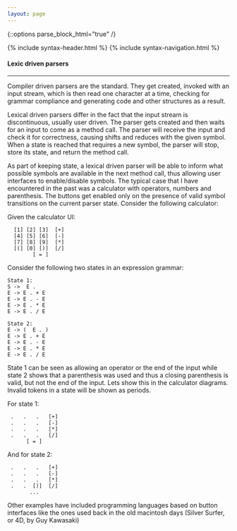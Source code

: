 ```yaml
---
layout: page
---
```


{::options parse_block_html="true" /}
<div class="syntax">
{% include syntax-header.html %}
{% include syntax-navigation.html %}

<div class="syntax-matter">

#### Lexic driven parsers

---

Compiler driven parsers are the standard. They get created, invoked with an input stream, which is then read one character at a time, checking for grammar compliance and generating code and other structures as a result.

Lexical driven parsers differ in the fact that the input stream is discontinuous, usually user driven. The parser gets created and then waits for an input to come as a method call. The parser will receive the input and check it for correctness, causing shifts and reduces with the given symbol. When a state is reached that requires a new symbol, the parser will stop, store its state, and return the method call.

As part of keeping state, a lexical driven parser will be able to inform what possible symbols are available in the next method call, thus allowing user interfaces to enable/disable symbols. The typical case that I have encountered in the past was a calculator with operators, numbers and parenthesis. The buttons get enabled only on the presence of valid symbol transitions on the current parser state. Consider the following calculator:

Given the calculator UI:
<pre><code>  [1] [2] [3]  [+]  
  [4] [5] [6]  [-]  
  [7] [8] [9]  [*]  
  [(] [0] [)]  [/]  
        [ = ]  </code></pre>
Consider the following two states in an expression grammar:
<pre><code>State 1:  
S -&gt;  E .  
E -&gt; E . + E  
E -&gt; E . - E  
E -&gt; E . * E  
E -&gt; E . / E  

State 2:  
E -&gt; (  E . )  
E -&gt; E . + E  
E -&gt; E . - E  
E -&gt; E . * E  
E -&gt; E . / E  </code></pre>
State 1 can be seen as allowing an operator or the end of the input while state 2 shows that a parenthesis was used and thus a closing parenthesis is valid, but not the end of the input. Lets show this in the calculator diagrams. Invalid tokens in a state will be shown as periods.

For state 1:
<pre><code> .   .   .   [+]  
 .   .   .   [-]  
 .   .   .   [*]  
 .   .   .   [/]  
      [ = ]  </code></pre>
And for state 2:
<pre><code> .   .   .   [+]  
 .   .   .   [-]  
 .   .   .   [*]  
 .   .  [)]  [/]  
       ...    </code></pre>
Other examples have included programming languages based on button interfaces like the ones used back in the old macintosh days (Silver Surfer, or 4D, by Guy Kawasaki)
</div>
</div>
